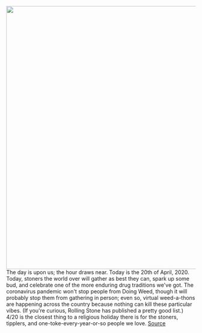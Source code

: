 <img src='https://cdn.vox-cdn.com/thumbor/oFVD22apFUlzRWRvyLiaNuH0na4=/0x0:4020x2680/1200x800/filters:focal(1689x1019:2331x1661)/cdn.vox-cdn.com/uploads/chorus_image/image/66680281/vpavic_170418_1629_0038.0.jpg' width='700px' /><br/>
The day is upon us; the hour draws near. Today is the 20th of April, 2020. Today, stoners the world over will gather as best they can, spark up some bud, and celebrate one of the more enduring drug traditions we've got. The coronavirus pandemic won't stop people from Doing Weed, though it will probably stop them from gathering in person; even so, virtual weed-a-thons are happening across the country because nothing can kill these particular vibes. (If you're curious, Rolling Stone has published a pretty good list.) 4/20 is the closest thing to a religious holiday there is for the stoners, tipplers, and one-toke-every-year-or-so people we love.
<a href='https://www.theverge.com/2020/4/20/21228153/420-weed-holiday-celebration-marijuana-shows-food-high'> Source <a/>